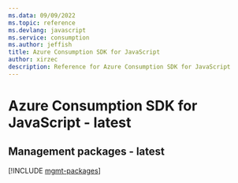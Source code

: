 ```yaml
---
ms.data: 09/09/2022
ms.topic: reference
ms.devlang: javascript
ms.service: consumption
ms.author: jeffish
title: Azure Consumption SDK for JavaScript
author: xirzec
description: Reference for Azure Consumption SDK for JavaScript
---
```

# Azure Consumption SDK for JavaScript - latest

## Management packages - latest
[!INCLUDE [mgmt-packages](consumption-mgmt-index.md)]